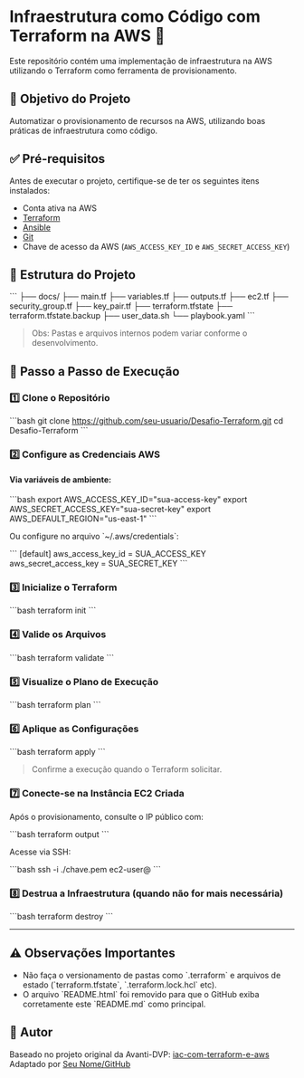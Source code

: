 # Infraestrutura como Código com Terraform na AWS 🚀

Este repositório contém uma implementação de infraestrutura na AWS utilizando o Terraform como ferramenta de provisionamento.

## 📌 Objetivo do Projeto

Automatizar o provisionamento de recursos na AWS, utilizando boas práticas de infraestrutura como código.

## ✅ Pré-requisitos

Antes de executar o projeto, certifique-se de ter os seguintes itens instalados:

- Conta ativa na AWS
- [Terraform](https://www.terraform.io/downloads.html)
- [Ansible](https://docs.ansible.com/ansible/latest/installation_guide/intro_installation.html)
- [Git](https://git-scm.com/downloads)
- Chave de acesso da AWS (`AWS_ACCESS_KEY_ID` e `AWS_SECRET_ACCESS_KEY`)

## 📂 Estrutura do Projeto

\`\`\`
├── docs/
├── main.tf
├── variables.tf
├── outputs.tf
├── ec2.tf
├── security_group.tf
├── key_pair.tf
├── terraform.tfstate
├── terraform.tfstate.backup
├── user_data.sh
└── playbook.yaml
\`\`\`

> Obs: Pastas e arquivos internos podem variar conforme o desenvolvimento.

## 🚀 Passo a Passo de Execução

### 1️⃣ Clone o Repositório

\`\`\`bash
git clone https://github.com/seu-usuario/Desafio-Terraform.git
cd Desafio-Terraform
\`\`\`

### 2️⃣ Configure as Credenciais AWS

#### Via variáveis de ambiente:

\`\`\`bash
export AWS_ACCESS_KEY_ID="sua-access-key"
export AWS_SECRET_ACCESS_KEY="sua-secret-key"
export AWS_DEFAULT_REGION="us-east-1"
\`\`\`

Ou configure no arquivo \`~/.aws/credentials\`:

\`\`\`
[default]
aws_access_key_id = SUA_ACCESS_KEY
aws_secret_access_key = SUA_SECRET_KEY
\`\`\`

### 3️⃣ Inicialize o Terraform

\`\`\`bash
terraform init
\`\`\`

### 4️⃣ Valide os Arquivos

\`\`\`bash
terraform validate
\`\`\`

### 5️⃣ Visualize o Plano de Execução

\`\`\`bash
terraform plan
\`\`\`

### 6️⃣ Aplique as Configurações

\`\`\`bash
terraform apply
\`\`\`

> Confirme a execução quando o Terraform solicitar.

### 7️⃣ Conecte-se na Instância EC2 Criada

Após o provisionamento, consulte o IP público com:

\`\`\`bash
terraform output
\`\`\`

Acesse via SSH:

\`\`\`bash
ssh -i ./chave.pem ec2-user@<ip-publico>
\`\`\`

### 8️⃣ Destrua a Infraestrutura (quando não for mais necessária)

\`\`\`bash
terraform destroy
\`\`\`

---

## ⚠️ Observações Importantes

- Não faça o versionamento de pastas como \`.terraform\` e arquivos de estado (\`terraform.tfstate\`, \`.terraform.lock.hcl\` etc).
- O arquivo \`README.html\` foi removido para que o GitHub exiba corretamente este \`README.md\` como principal.

## 👤 Autor

Baseado no projeto original da Avanti-DVP: [iac-com-terraform-e-aws](https://gitlab.com/avanti-dvp/iac-com-terraform-e-aws)  
Adaptado por [Seu Nome/GitHub](https://github.com/seu-usuario)

